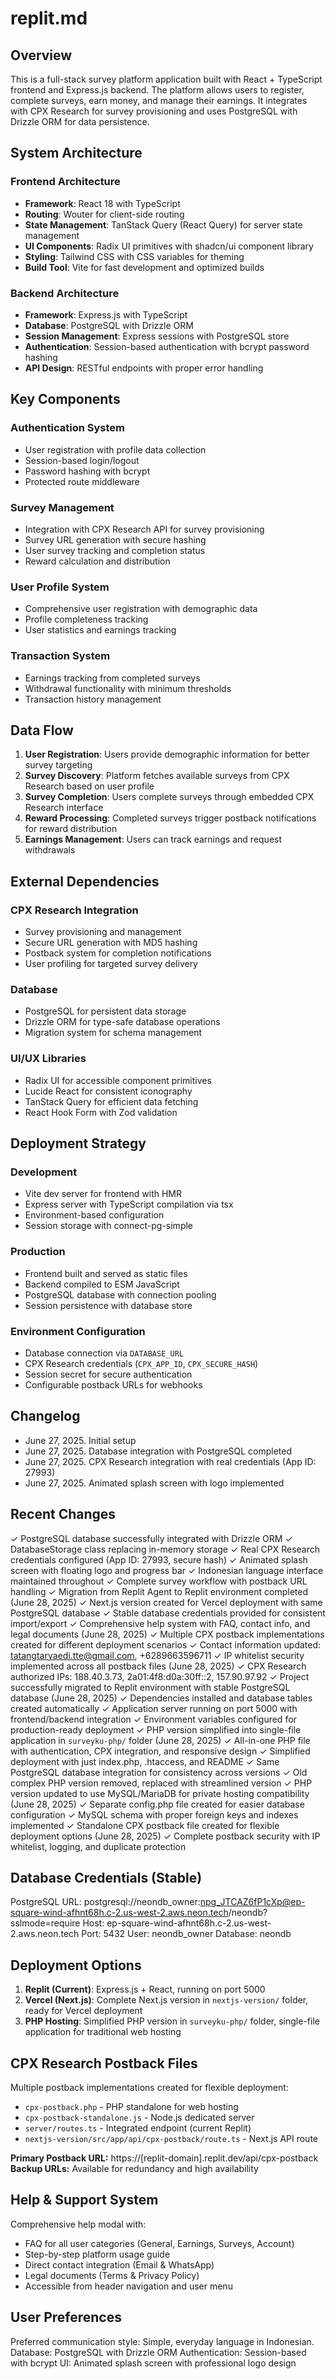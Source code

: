 # replit.md

## Overview

This is a full-stack survey platform application built with React + TypeScript frontend and Express.js backend. The platform allows users to register, complete surveys, earn money, and manage their earnings. It integrates with CPX Research for survey provisioning and uses PostgreSQL with Drizzle ORM for data persistence.

## System Architecture

### Frontend Architecture
- **Framework**: React 18 with TypeScript
- **Routing**: Wouter for client-side routing
- **State Management**: TanStack Query (React Query) for server state management
- **UI Components**: Radix UI primitives with shadcn/ui component library
- **Styling**: Tailwind CSS with CSS variables for theming
- **Build Tool**: Vite for fast development and optimized builds

### Backend Architecture
- **Framework**: Express.js with TypeScript
- **Database**: PostgreSQL with Drizzle ORM
- **Session Management**: Express sessions with PostgreSQL store
- **Authentication**: Session-based authentication with bcrypt password hashing
- **API Design**: RESTful endpoints with proper error handling

## Key Components

### Authentication System
- User registration with profile data collection
- Session-based login/logout
- Password hashing with bcrypt
- Protected route middleware

### Survey Management
- Integration with CPX Research API for survey provisioning
- Survey URL generation with secure hashing
- User survey tracking and completion status
- Reward calculation and distribution

### User Profile System
- Comprehensive user registration with demographic data
- Profile completeness tracking
- User statistics and earnings tracking

### Transaction System
- Earnings tracking from completed surveys
- Withdrawal functionality with minimum thresholds
- Transaction history management

## Data Flow

1. **User Registration**: Users provide demographic information for better survey targeting
2. **Survey Discovery**: Platform fetches available surveys from CPX Research based on user profile
3. **Survey Completion**: Users complete surveys through embedded CPX Research interface
4. **Reward Processing**: Completed surveys trigger postback notifications for reward distribution
5. **Earnings Management**: Users can track earnings and request withdrawals

## External Dependencies

### CPX Research Integration
- Survey provisioning and management
- Secure URL generation with MD5 hashing
- Postback system for completion notifications
- User profiling for targeted survey delivery

### Database
- PostgreSQL for persistent data storage
- Drizzle ORM for type-safe database operations
- Migration system for schema management

### UI/UX Libraries
- Radix UI for accessible component primitives
- Lucide React for consistent iconography
- TanStack Query for efficient data fetching
- React Hook Form with Zod validation

## Deployment Strategy

### Development
- Vite dev server for frontend with HMR
- Express server with TypeScript compilation via tsx
- Environment-based configuration
- Session storage with connect-pg-simple

### Production
- Frontend built and served as static files
- Backend compiled to ESM JavaScript
- PostgreSQL database with connection pooling
- Session persistence with database store

### Environment Configuration
- Database connection via `DATABASE_URL`
- CPX Research credentials (`CPX_APP_ID`, `CPX_SECURE_HASH`)
- Session secret for secure authentication
- Configurable postback URLs for webhooks

## Changelog
- June 27, 2025. Initial setup
- June 27, 2025. Database integration with PostgreSQL completed
- June 27, 2025. CPX Research integration with real credentials (App ID: 27993)
- June 27, 2025. Animated splash screen with logo implemented

## Recent Changes
✓ PostgreSQL database successfully integrated with Drizzle ORM
✓ DatabaseStorage class replacing in-memory storage
✓ Real CPX Research credentials configured (App ID: 27993, secure hash)
✓ Animated splash screen with floating logo and progress bar
✓ Indonesian language interface maintained throughout
✓ Complete survey workflow with postback URL handling
✓ Migration from Replit Agent to Replit environment completed (June 28, 2025)
✓ Next.js version created for Vercel deployment with same PostgreSQL database
✓ Stable database credentials provided for consistent import/export
✓ Comprehensive help system with FAQ, contact info, and legal documents (June 28, 2025)
✓ Multiple CPX postback implementations created for different deployment scenarios
✓ Contact information updated: tatangtaryaedi.tte@gmail.com, +6289663596711
✓ IP whitelist security implemented across all postback files (June 28, 2025)
✓ CPX Research authorized IPs: 188.40.3.73, 2a01:4f8:d0a:30ff::2, 157.90.97.92
✓ Project successfully migrated to Replit environment with stable PostgreSQL database (June 28, 2025)
✓ Dependencies installed and database tables created automatically
✓ Application server running on port 5000 with frontend/backend integration
✓ Environment variables configured for production-ready deployment
✓ PHP version simplified into single-file application in `surveyku-php/` folder (June 28, 2025)
✓ All-in-one PHP file with authentication, CPX integration, and responsive design
✓ Simplified deployment with just index.php, .htaccess, and README
✓ Same PostgreSQL database integration for consistency across versions
✓ Old complex PHP version removed, replaced with streamlined version
✓ PHP version updated to use MySQL/MariaDB for private hosting compatibility (June 28, 2025)
✓ Separate config.php file created for easier database configuration
✓ MySQL schema with proper foreign keys and indexes implemented
✓ Standalone CPX postback file created for flexible deployment options (June 28, 2025)
✓ Complete postback security with IP whitelist, logging, and duplicate protection

## Database Credentials (Stable)
PostgreSQL URL: postgresql://neondb_owner:npg_JTCAZ6fP1cXp@ep-square-wind-afhnt68h.c-2.us-west-2.aws.neon.tech/neondb?sslmode=require
Host: ep-square-wind-afhnt68h.c-2.us-west-2.aws.neon.tech
Port: 5432
User: neondb_owner
Database: neondb

## Deployment Options
1. **Replit (Current)**: Express.js + React, running on port 5000
2. **Vercel (Next.js)**: Complete Next.js version in `nextjs-version/` folder, ready for Vercel deployment
3. **PHP Hosting**: Simplified PHP version in `surveyku-php/` folder, single-file application for traditional web hosting

## CPX Research Postback Files
Multiple postback implementations created for flexible deployment:
- `cpx-postback.php` - PHP standalone for web hosting
- `cpx-postback-standalone.js` - Node.js dedicated server
- `server/routes.ts` - Integrated endpoint (current Replit)
- `nextjs-version/src/app/api/cpx-postback/route.ts` - Next.js API route

**Primary Postback URL:** https://[replit-domain].replit.dev/api/cpx-postback
**Backup URLs:** Available for redundancy and high availability

## Help & Support System
Comprehensive help modal with:
- FAQ for all user categories (General, Earnings, Surveys, Account)
- Step-by-step platform usage guide
- Direct contact integration (Email & WhatsApp)
- Legal documents (Terms & Privacy Policy)
- Accessible from header navigation and user menu

## User Preferences

Preferred communication style: Simple, everyday language in Indonesian.
Database: PostgreSQL with Drizzle ORM
Authentication: Session-based with bcrypt
UI: Animated splash screen with professional logo design